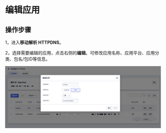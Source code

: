 # 编辑应用

## 操作步骤

1，进入**移动解析 HTTPDNS**。

2，选择需要编辑的应用，点击右侧的**编辑**。可修改应用名称、应用平台、应用分类、包名/包ID等信息。

![](/images/editapp1.png)
